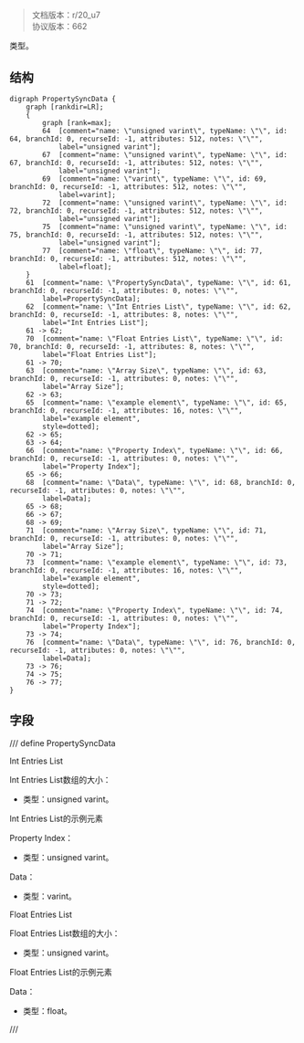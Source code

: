# <!-- md:samp PropertySyncData -->

> 文档版本：r/20_u7<br/>协议版本：662

<!-- md:samp PropertySyncData -->类型。

## 结构

```viz
digraph PropertySyncData {
	graph [rankdir=LR];
	{
		graph [rank=max];
		64	[comment="name: \"unsigned varint\", typeName: \"\", id: 64, branchId: 0, recurseId: -1, attributes: 512, notes: \"\"",
			label="unsigned varint"];
		67	[comment="name: \"unsigned varint\", typeName: \"\", id: 67, branchId: 0, recurseId: -1, attributes: 512, notes: \"\"",
			label="unsigned varint"];
		69	[comment="name: \"varint\", typeName: \"\", id: 69, branchId: 0, recurseId: -1, attributes: 512, notes: \"\"",
			label=varint];
		72	[comment="name: \"unsigned varint\", typeName: \"\", id: 72, branchId: 0, recurseId: -1, attributes: 512, notes: \"\"",
			label="unsigned varint"];
		75	[comment="name: \"unsigned varint\", typeName: \"\", id: 75, branchId: 0, recurseId: -1, attributes: 512, notes: \"\"",
			label="unsigned varint"];
		77	[comment="name: \"float\", typeName: \"\", id: 77, branchId: 0, recurseId: -1, attributes: 512, notes: \"\"",
			label=float];
	}
	61	[comment="name: \"PropertySyncData\", typeName: \"\", id: 61, branchId: 0, recurseId: -1, attributes: 0, notes: \"\"",
		label=PropertySyncData];
	62	[comment="name: \"Int Entries List\", typeName: \"\", id: 62, branchId: 0, recurseId: -1, attributes: 8, notes: \"\"",
		label="Int Entries List"];
	61 -> 62;
	70	[comment="name: \"Float Entries List\", typeName: \"\", id: 70, branchId: 0, recurseId: -1, attributes: 8, notes: \"\"",
		label="Float Entries List"];
	61 -> 70;
	63	[comment="name: \"Array Size\", typeName: \"\", id: 63, branchId: 0, recurseId: -1, attributes: 0, notes: \"\"",
		label="Array Size"];
	62 -> 63;
	65	[comment="name: \"example element\", typeName: \"\", id: 65, branchId: 0, recurseId: -1, attributes: 16, notes: \"\"",
		label="example element",
		style=dotted];
	62 -> 65;
	63 -> 64;
	66	[comment="name: \"Property Index\", typeName: \"\", id: 66, branchId: 0, recurseId: -1, attributes: 0, notes: \"\"",
		label="Property Index"];
	65 -> 66;
	68	[comment="name: \"Data\", typeName: \"\", id: 68, branchId: 0, recurseId: -1, attributes: 0, notes: \"\"",
		label=Data];
	65 -> 68;
	66 -> 67;
	68 -> 69;
	71	[comment="name: \"Array Size\", typeName: \"\", id: 71, branchId: 0, recurseId: -1, attributes: 0, notes: \"\"",
		label="Array Size"];
	70 -> 71;
	73	[comment="name: \"example element\", typeName: \"\", id: 73, branchId: 0, recurseId: -1, attributes: 16, notes: \"\"",
		label="example element",
		style=dotted];
	70 -> 73;
	71 -> 72;
	74	[comment="name: \"Property Index\", typeName: \"\", id: 74, branchId: 0, recurseId: -1, attributes: 0, notes: \"\"",
		label="Property Index"];
	73 -> 74;
	76	[comment="name: \"Data\", typeName: \"\", id: 76, branchId: 0, recurseId: -1, attributes: 0, notes: \"\"",
		label=Data];
	73 -> 76;
	74 -> 75;
	76 -> 77;
}

```

## 字段

/// define
PropertySyncData

Int Entries List

Int Entries List数组的大小：<!-- md:samp unsigned varint -->

- 类型：unsigned varint。

Int Entries List的示例元素

Property Index：<!-- md:samp unsigned varint -->

- 类型：unsigned varint。

Data：<!-- md:samp varint -->

- 类型：varint。

Float Entries List

Float Entries List数组的大小：<!-- md:samp unsigned varint -->

- 类型：unsigned varint。

Float Entries List的示例元素

Data：<!-- md:samp float -->

- 类型：float。


///
